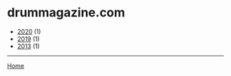 # drummagazine.com

  * [2020](./drummagazine-com-2020.md/) (1)
  * [2019](./drummagazine-com-2019.md/) (1)
  * [2013](./drummagazine-com-2013.md/) (1)

----

[Home](../)

